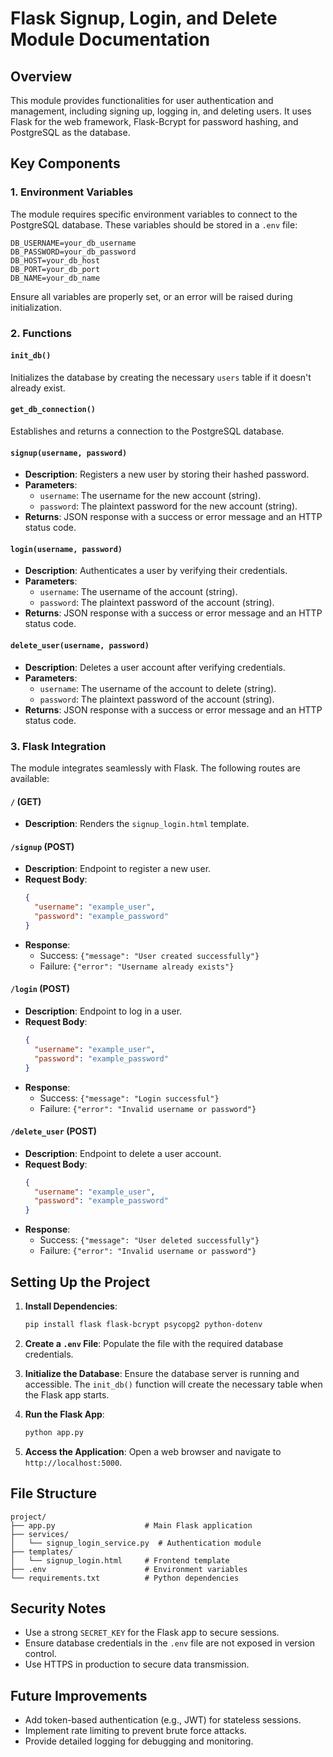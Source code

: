 # Flask Signup, Login, and Delete Module Documentation

## Overview
This module provides functionalities for user authentication and management, including signing up, logging in, and deleting users. It uses Flask for the web framework, Flask-Bcrypt for password hashing, and PostgreSQL as the database.

## Key Components

### 1. **Environment Variables**
The module requires specific environment variables to connect to the PostgreSQL database. These variables should be stored in a `.env` file:

```plaintext
DB_USERNAME=your_db_username
DB_PASSWORD=your_db_password
DB_HOST=your_db_host
DB_PORT=your_db_port
DB_NAME=your_db_name
```
Ensure all variables are properly set, or an error will be raised during initialization.

### 2. **Functions**

#### `init_db()`
Initializes the database by creating the necessary `users` table if it doesn't already exist.

#### `get_db_connection()`
Establishes and returns a connection to the PostgreSQL database.

#### `signup(username, password)`
- **Description**: Registers a new user by storing their hashed password.
- **Parameters**:
  - `username`: The username for the new account (string).
  - `password`: The plaintext password for the new account (string).
- **Returns**: JSON response with a success or error message and an HTTP status code.

#### `login(username, password)`
- **Description**: Authenticates a user by verifying their credentials.
- **Parameters**:
  - `username`: The username of the account (string).
  - `password`: The plaintext password of the account (string).
- **Returns**: JSON response with a success or error message and an HTTP status code.

#### `delete_user(username, password)`
- **Description**: Deletes a user account after verifying credentials.
- **Parameters**:
  - `username`: The username of the account to delete (string).
  - `password`: The plaintext password of the account (string).
- **Returns**: JSON response with a success or error message and an HTTP status code.

### 3. **Flask Integration**
The module integrates seamlessly with Flask. The following routes are available:

#### `/` (GET)
- **Description**: Renders the `signup_login.html` template.

#### `/signup` (POST)
- **Description**: Endpoint to register a new user.
- **Request Body**:
  ```json
  {
    "username": "example_user",
    "password": "example_password"
  }
  ```
- **Response**:
  - Success: `{"message": "User created successfully"}`
  - Failure: `{"error": "Username already exists"}`

#### `/login` (POST)
- **Description**: Endpoint to log in a user.
- **Request Body**:
  ```json
  {
    "username": "example_user",
    "password": "example_password"
  }
  ```
- **Response**:
  - Success: `{"message": "Login successful"}`
  - Failure: `{"error": "Invalid username or password"}`

#### `/delete_user` (POST)
- **Description**: Endpoint to delete a user account.
- **Request Body**:
  ```json
  {
    "username": "example_user",
    "password": "example_password"
  }
  ```
- **Response**:
  - Success: `{"message": "User deleted successfully"}`
  - Failure: `{"error": "Invalid username or password"}`

## Setting Up the Project

1. **Install Dependencies**:
   ```bash
   pip install flask flask-bcrypt psycopg2 python-dotenv
   ```

2. **Create a `.env` File**:
   Populate the file with the required database credentials.

3. **Initialize the Database**:
   Ensure the database server is running and accessible. The `init_db()` function will create the necessary table when the Flask app starts.

4. **Run the Flask App**:
   ```bash
   python app.py
   ```

5. **Access the Application**:
   Open a web browser and navigate to `http://localhost:5000`.

## File Structure
```plaintext
project/
├── app.py                    # Main Flask application
├── services/
│   └── signup_login_service.py  # Authentication module
├── templates/
│   └── signup_login.html     # Frontend template
├── .env                      # Environment variables
└── requirements.txt          # Python dependencies
```

## Security Notes
- Use a strong `SECRET_KEY` for the Flask app to secure sessions.
- Ensure database credentials in the `.env` file are not exposed in version control.
- Use HTTPS in production to secure data transmission.

## Future Improvements
- Add token-based authentication (e.g., JWT) for stateless sessions.
- Implement rate limiting to prevent brute force attacks.
- Provide detailed logging for debugging and monitoring.


